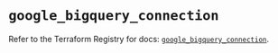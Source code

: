 # `google_bigquery_connection`

Refer to the Terraform Registry for docs: [`google_bigquery_connection`](https://registry.terraform.io/providers/hashicorp/google/6.11.1/docs/resources/bigquery_connection).
